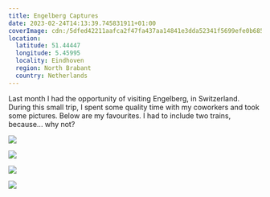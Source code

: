 ```yaml
---
title: Engelberg Captures
date: 2023-02-24T14:13:39.745831911+01:00
coverImage: cdn:/5dfed42211aafca2f47fa437aa14841e3dda52341f5699efe0b6856149bb9e8d
location:
  latitude: 51.44447
  longitude: 5.45995
  locality: Eindhoven
  region: North Brabant
  country: Netherlands
---
```


Last month I had the opportunity of visiting Engelberg, in Switzerland. During this small trip, I spent some quality time with my coworkers and took some pictures. Below are my favourites. I had to include two trains, because... why not?

<style>
.grid-engelberg-2023 {
  grid-template-columns: repeat(3, 1fr);
  grid-template-areas:
    "a b c"
    "d d d"
}

.grid-engelberg-2023 > *:nth-child(1) { grid-area: a; }
.grid-engelberg-2023 > *:nth-child(2) { grid-area: b; }
.grid-engelberg-2023 > *:nth-child(3) { grid-area: c; }
.grid-engelberg-2023 > *:nth-child(4) { grid-area: d; }
</style>

<div class="fw grid-engelberg-2023 fg">

![](cdn:/c0ee36b0770dec6bbd33865d5c8f5e9fbf27a320130120eb2a6ea22d484c25aa)

![](cdn:/5dfed42211aafca2f47fa437aa14841e3dda52341f5699efe0b6856149bb9e8d)

![](cdn:/38fbf319c60bfb12190440c475f781b8c992a9a66021907f26aced84db7085cc)

![](cdn:/17dc6d397bda79d962b6c7e43251d5f68950724e7e2aaf191a8dee14b2f8c80c)

</div>
